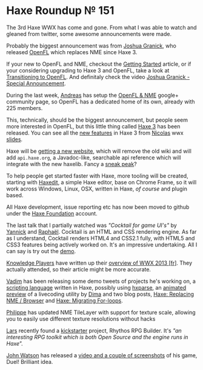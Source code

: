 [_template]: ../templates/roundup.html
# Haxe Roundup № 151

The 3rd Haxe WWX has come and gone. From what I was able to watch and gleaned from twitter, some awesome announcements were made.

Probably the biggest announcement was from [Joshua Granick][link 1], who released [OpenFL][link 2] which replaces NME since Haxe 3.

If your new to OpenFL and NME, checkout the [Getting Started][link 3] article, or if your considering upgrading to Haxe 3 and OpenFL, take a look at [Transitioning to OpenFL][link 4]. And definitaly check the video [Joshua Granick - Special Announcement][link 5].

During the last week, [Andreas][link 6] has setup the [OpenFL &amp; NME][link 7] google+ community page, so OpenFL has a dedicated home of its own, already with 225 members.

This, technically, should be the biggest announcement, but people seem more interested in OpenFL, but this little thing called [Haxe 3][link 8] has been released. You can see all the [new features][link 9] in Haxe 3 from [Nicolas][link 10] wwx [slides][link 11].

Haxe will be [getting a new website][link 12], which will remove the old wiki and will add `api.haxe.org`, a Javadoc-like, searchable api reference which will integrate with the new haxelib. Fancy a [sneak peak][link 13]?

To help people get started faster with Haxe, more tooling will be created, starting with [Haxedit][link 14], a simple Haxe editor, base on Chrome Frame, so it will work across Windows, Linux, OSX, written in Haxe, *of course* and plugin based.

All Haxe development, issue reporting etc has now been moved to github under the [Haxe Foundation][link 15] account.

The last talk that I partially watched was *"Cocktail for game UI's"* by [Yannick][link 16] and [Raphaël][link 17]. Cocktail is an HTML and CSS rendering engine. As far as I understand, Cocktail renders HTML4 and CSS2.1 fully, with HTML5 and CSS3 features being actively worked on. It's an impressive undertaking. All I can say is try out the [demo][link 18].

[Knowledge Players][link 19] have written up their [overview of WWX 2013 [fr]][link 20]. They actually attended, so their article might be more accurate.

[Vadim][link 21] has been releasing some demo tweets of projects he's working on, a [scripting language][link 22] written in Haxe, possibly using [hxparse][link 23], an [animated preview][link 24] of a livecoding utility by [Dima][link 25] and two blog posts, [Haxe: Replacing NME / Browser][link 26] and [Haxe: Migrating For-loops][link 27].

[Philippe][link 28] has updated NME TileLayer with support for texture scale, allowing you to easily use different texture resolutions without hacks

[Lars][link 29] recently found a [kickstarter][link 30] project, Rhythos RPG Builder. It's *"an interesting RPG toolkit which is both Open Source and the engine runs in Haxe*”.

[John Watson][link 31] has released a [video and a couple of screenshots][link 32] of his game, Duel! Brilliant idea.

[link 1]: https://twitter.com/singmajesty "Joshua Granick"
[link 2]: https://github.com/openfl "OpenFL"
[link 3]: https://github.com/openfl/openfl/wiki/Get-Started "Getting Started"
[link 4]: https://github.com/openfl/openfl/wiki/Transition-to-OpenFL "Transitioning to OpenFL"
[link 5]: https://vimeo.com/66996045 "Joshua Granick - Special Announcement"
[link 6]: https://plus.google.com/100343108333442407381 "Andreas"
[link 7]: https://plus.google.com/communities/100629265342461903925 "OpenFL &amp; NME"
[link 8]: http://haxe.org/download "Haxe 3"
[link 9]: http://ncannasse.github.io/hxslides/www/wwx2013.html#2 "new features"
[link 10]: https://twitter.com/ncannasse "Nicolas"
[link 11]: http://ncannasse.github.io/hxslides/www/wwx2013.html "slides"
[link 12]: http://ncannasse.github.io/hxslides/www/wwx2013.html#24-11 "getting a new website"
[link 13]: http://haxefoundation.github.io/haxe.org/proto/index.html "sneak peak"
[link 14]: http://ncannasse.github.io/hxslides/www/wwx2013.html#25-11 "Haxedit"
[link 15]: https://github.com/haxefoundation "Haxe Foundation"
[link 16]: https://plus.google.com/112248683411575752952/posts "Yannick"
[link 17]: https://twitter.com/djcodam "Raphaël"
[link 18]: http://demos.silexlabs.org/trycocktail/ "demo"
[link 19]: http:// "Knowledge Players"
[link 20]: http://www.knowledge-players.com/fr/journal/2013/wwx-2013-un-week-end-au-c%C5%93ur-dhaxe.html#.UaXNnomsiSo "overview of WWX 2013 [fr]"
[link 21]: https://twitter.com/YellowAfterlife "Vadim"
[link 22]: https://twitter.com/YellowAfterlife/status/339527068503130112/photo/1/large "scripting language"
[link 23]: https://github.com/Simn/hxparse "hxparse"
[link 24]: http://twitpic.com/cspm81 "animated preview"
[link 25]: https://twitter.com/DimaGranetchi "Dima"
[link 26]: http://yal.cc/haxe-replacing-nme-browser/ "Haxe: Replacing NME / Browser"
[link 27]: http://yal.cc/haxe-migrating-for-loops/ "Haxe: Migrating For-loops"
[link 28]: https://twitter.com/elsassph "Philippe"
[link 29]: https://twitter.com/larsiusprime "Lars"
[link 30]: http://www.kickstarter.com/projects/davidmaletz/rhythos-rpg-builder "kickstarter"
[link 31]: https://plus.google.com/u/1/105783622938386957806 "John Watson"
[link 32]: https://plus.google.com/u/1/105783622938386957806/posts/1R1vWcmv2Hg "video and a couple of screenshots"

